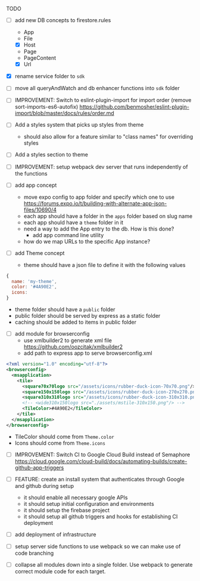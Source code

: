 TODO

- [ ] add new DB concepts to firestore.rules
  - App
  - File
  - [x] Host
  - Page
  - PageContent
  - [x] Url
- [x] rename service folder to `sdk`
- [ ] move all queryAndWatch and db enhancer functions into `sdk` folder

- [ ] IMPROVEMENT: Switch to eslint-plugin-import for import order (remove sort-imports-es6-autofix)
https://github.com/benmosher/eslint-plugin-import/blob/master/docs/rules/order.md

- [ ] Add a styles system that picks up styles from theme
  - should also allow for a feature similar to "class names" for overriding styles
- [ ] Add a styles section to theme


- [ ] IMPROVEMENT: setup webpack dev server that runs independently of the functions

- [ ] add app concept  
  - move expo config to app folder and specify which one to use
  https://forums.expo.io/t/building-with-alternate-app-json-files/10690/4
  - each app should have a folder in the `apps` folder based on slug name
  - each app should have a `theme` folder in it
  - need a way to add the App entry to the db. How is this done?
    - add app command line utility
  - how do we map URLs to the specific App instance?

- [ ] add Theme concept
  - theme should have a json file to define it with the following values
```js
{
  name: 'my-theme',
  color: '#4A90E2',
  icons:
}
```
  - theme folder should have a `public` folder
  - public folder should be served by express as a static folder
  - caching should be added to items in public folder




- [ ] add module for browserconfig 
  - use xmlbuilder2 to generate xml file https://github.com/oozcitak/xmlbuilder2
  - add path to express app to serve browserconfig.xml
```xml
<?xml version="1.0" encoding="utf-8"?>
<browserconfig>
  <msapplication>
    <tile>
      <square70x70logo src="/assets/icons/rubber-duck-icon-70x70.png"/>
      <square150x150logo src="/assets/icons/rubber-duck-icon-270x270.png"/>
      <square310x310logo src="/assets/icons/rubber-duck-icon-310x310.png"/>
      <!-- <wide310x150logo src="./assets/mstile-310x150.png"/> -->
      <TileColor>#4A90E2</TileColor>
    </tile>
  </msapplication>
</browserconfig>
```
  - TileColor should come from `Theme.color`
  - Icons should come from `Theme.icons`


- [ ] IMPROVEMENT: Switch CI to Google Cloud Build instead of Semaphore
  https://cloud.google.com/cloud-build/docs/automating-builds/create-github-app-triggers
- [ ] FEATURE: create an install system that authenticates through Google and
  github during setup 
  - it should enable all necessary google APIs
  - it should setup initial configuration and environments
  - it should setup the firebase project
  - it should setup all github triggers and hooks for establishing CI deployment
  
- [ ] add deployment of infrastructure 

- [ ] setup server side functions to use webpack so we can make use of code
  branching


- [ ] collapse all modules down into a single folder. Use webpack to generate
  correct module code for each target.
